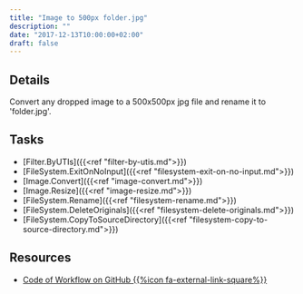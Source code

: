 ```yaml
---
title: "Image to 500px folder.jpg"
description: ""
date: "2017-12-13T10:00:00+02:00"
draft: false
---
```


## Details

Convert any dropped image to a 500x500px jpg file and rename it to 'folder.jpg'.

## Tasks

- [Filter.ByUTIs]({{<ref "filter-by-utis.md">}})
- [FileSystem.ExitOnNoInput]({{<ref "filesystem-exit-on-no-input.md">}})
- [Image.Convert]({{<ref "image-convert.md">}})
- [Image.Resize]({{<ref "image-resize.md">}})
- [FileSystem.Rename]({{<ref "filesystem-rename.md">}})
- [FileSystem.DeleteOriginals]({{<ref "filesystem-delete-originals.md">}})
- [FileSystem.CopyToSourceDirectory]({{<ref "filesystem-copy-to-source-directory.md">}})

## Resources

- <a href="https://github.com/geberl/droppy-workspace/blob/master/Workflows/image_to_500px_folder_jpg.json" target="_blank">Code of Workflow on GitHub {{%icon fa-external-link-square%}}</a>
